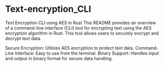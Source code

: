 # Text-encryption_CLI
Text Encryption CLI using AES in Rust
This README provides an overview of a command-line interface (CLI) tool for encrypting text using the AES encryption algorithm in Rust. This tool allows users to securely encrypt and decrypt text data.


Secure Encryption: Utilizes AES encryption to protect text data.
Command-Line Interface: Easy to use from the terminal.
Binary Support: Handles input and output in binary format for secure data handling.
